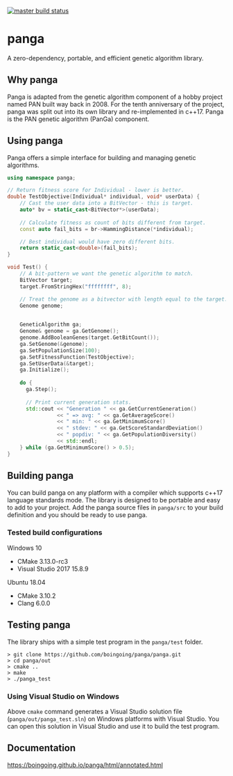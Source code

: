 [![master build status](https://travis-ci.org/boingoing/panga.svg?branch=master)](https://travis-ci.org/boingoing/panga/builds#)

# panga

A zero-dependency, portable, and efficient genetic algorithm library.

## Why panga

Panga is adapted from the genetic algorithm component of a hobby project named PAN built way back in 2008. For the tenth anniversary of the project, panga was split out into its own library and re-implemented in c++17. Panga is the PAN genetic algorithm (PanGa) component.

## Using panga

Panga offers a simple interface for building and managing genetic algorithms.

```c++
using namespace panga;

// Return fitness score for Individual - lower is better.
double TestObjective(Individual* individual, void* userData) {
    // Cast the user data into a BitVector - this is target.
    auto* bv = static_cast<BitVector*>(userData);
    
    // Calculate fitness as count of bits different from target.
    const auto fail_bits = br->HammingDistance(*individual);

    // Best individual would have zero different bits.
    return static_cast<double>(fail_bits);
}

void Test() {
    // A bit-pattern we want the genetic algorithm to match.
    BitVector target;
    target.FromStringHex("ffffffff", 8);

    // Treat the genome as a bitvector with length equal to the target.
    Genome genome;
    

    GeneticAlgorithm ga;
    Genome& genome = ga.GetGenome();
    genome.AddBooleanGenes(target.GetBitCount());
    ga.SetGenome(&genome);
    ga.SetPopulationSize(100);
    ga.SetFitnessFunction(TestObjective);
    ga.SetUserData(&target);
    ga.Initialize();
    
    do {
      ga.Step();
      
      // Print current generation stats.
      std::cout << "Generation " << ga.GetCurrentGeneration()
                << " => avg: " << ga.GetAverageScore()
                << " min: " << ga.GetMinimumScore()
                << " stdev: " << ga.GetScoreStandardDeviation()
                << " popdiv: " << ga.GetPopulationDiversity()
                << std::endl;
    } while (ga.GetMinimumScore() > 0.5);
}
```

## Building panga

You can build panga on any platform with a compiler which supports c++17 language standards mode. The library is designed to be portable and easy to add to your project. Add the panga source files in `panga/src` to your build definition and you should be ready to use panga.

### Tested build configurations

Windows 10
* CMake 3.13.0-rc3
* Visual Studio 2017 15.8.9

Ubuntu 18.04
* CMake 3.10.2
* Clang 6.0.0

## Testing panga

The library ships with a simple test program in the `panga/test` folder.

```console
> git clone https://github.com/boingoing/panga/panga.git
> cd panga/out
> cmake ..
> make
> ./panga_test
```

### Using Visual Studio on Windows

Above `cmake` command generates a Visual Studio solution file (`panga/out/panga_test.sln`) on Windows platforms with Visual Studio. You can open this solution in Visual Studio and use it to build the test program.

## Documentation

https://boingoing.github.io/panga/html/annotated.html
